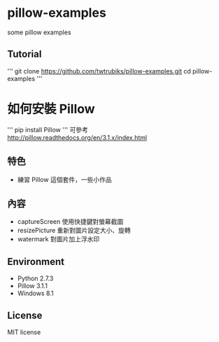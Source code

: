 # pillow-examples
some pillow examples 

## Tutorial
'''
git clone https://github.com/twtrubiks/pillow-examples.git
cd pillow-examples
'''

# 如何安裝 Pillow
'''
pip install Pillow
'''
可參考 [ http://pillow.readthedocs.org/en/3.1.x/index.html ]( http://pillow.readthedocs.org/en/3.1.x/index.html ) 

## 特色
* 練習 Pillow 這個套件，一些小作品

## 內容

* captureScreen 
  使用快捷鍵對螢幕截圖 
* resizePicture
  重新對圖片設定大小、旋轉
* watermark
  對圖片加上浮水印

## Environment
* Python 2.7.3
* Pillow 3.1.1
* Windows 8.1

## License
MIT license